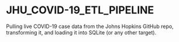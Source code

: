# JHU_COVID-19_ETL_PIPELINE
Pulling live COVID-19 case data from the Johns Hopkins GitHub repo, transforming it, and loading it into SQLite (or any other target).

